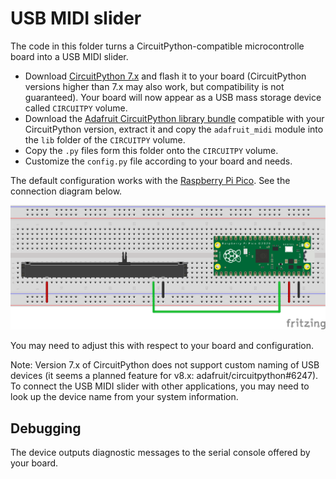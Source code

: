 # USB MIDI slider

The code in this folder turns a CircuitPython-compatible microcontrolle board into a USB MIDI slider.

- Download [CircuitPython 7.x](https://circuitpython.org) and flash it to your board (CircuitPython versions higher than 7.x may also work, but compatibility is not guaranteed). Your board will now appear as a USB mass storage device called `CIRCUITPY` volume.
- Download the [Adafruit CircuitPython library bundle](https://github.com/adafruit/Adafruit_CircuitPython_Bundle) compatible with your CircuitPython version, extract it and copy the `adafruit_midi` module into the `lib` folder of the `CIRCUITPY` volume.
- Copy the `.py` files form this folder onto the `CIRCUITPY` volume.
- Customize the `config.py` file according to your board and needs.

The default configuration works with the [Raspberry Pi Pico](https://www.raspberrypi.com/products/raspberry-pi-pico/). See the connection diagram below.

![Connection diagram for Raspberry Pi Pico and slide potentiometer](rpi-pico-midi-slider.svg)

You may need to adjust this with respect to your board and configuration.

Note: Version 7.x of CircuitPython does not support custom naming of USB devices (it seems a planned feature for v8.x: adafruit/circuitpython#6247). To connect the USB MIDI slider with other applications, you may need to look up the device name from your system information. 

## Debugging

The device outputs diagnostic messages to the serial console offered by your board.
